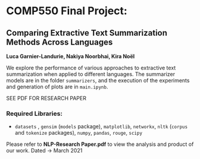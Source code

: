# COMP550 Final Project: 
## Comparing Extractive Text Summarization Methods Across Languages

**Luca Garnier-Landurie, Nakiya Noorbhai, Kira Noël**

We explore the performance of various approaches to extractive text summarization when applied to different languages. The summarizer models are in the folder `summarizers`, and the execution of the experiments and generation of plots are in `main.ipynb`.

SEE PDF FOR RESEARCH PAPER

### Required Libraries:
* `datasets` , `gensim` (`models` package), `matplotlib`, `networkx`, `nltk` (`corpus` and `tokenize` packages), `numpy`, `pandas`, `rouge`, `scipy`

Please refer to **NLP-Research Paper.pdf** to view the analysis and product of our work. Dated -> March 2021
